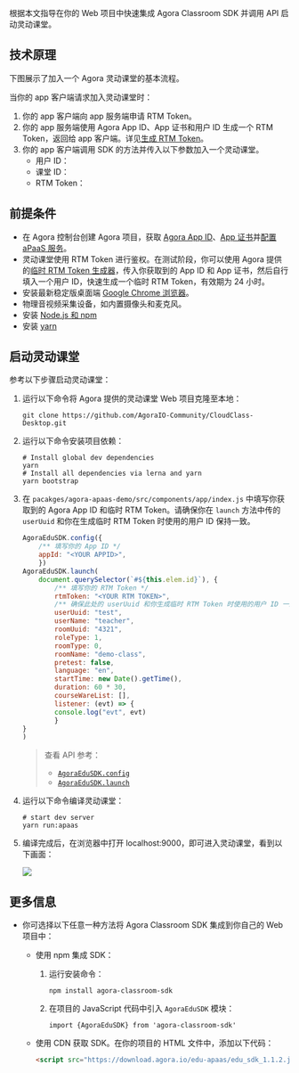 根据本文指导在你的 Web 项目中快速集成 Agora Classroom SDK 并调用 API 启动灵动课堂。

## 技术原理

下图展示了加入一个 Agora 灵动课堂的基本流程。



当你的 app 客户端请求加入灵动课堂时：

1. 你的 app 客户端向 app 服务端申请 RTM Token。
2. 你的 app 服务端使用 Agora App ID、App 证书和用户 ID 生成一个 RTM Token，返回给 app 客户端。详见[生成 RTM Token](/cn/Real-time-Messaging/token_server_rtm)。
3. 你的 app 客户端调用 SDK 的方法并传入以下参数加入一个灵动课堂。
   - 用户 ID：
   - 课堂 ID：
   - RTM Token：

## 前提条件

- 在 Agora 控制台创建 Agora 项目，获取 [Agora App ID](/cn/Agora%20Platform/get_appid_token#%E8%8E%B7%E5%8F%96-app-id)、[App 证书](/cn/Agora%20Platform/get_appid_token#%E8%8E%B7%E5%8F%96-app-%E8%AF%81%E4%B9%A6)并[配置 aPaaS 服务](/cn/agora-class/agora_class_prep?platform=Web)。
- 灵动课堂使用 RTM Token 进行鉴权。在测试阶段，你可以使用 Agora 提供的[临时 RTM Token 生成器](https://webdemo.agora.io/token-builder/)，传入你获取到的 App ID 和 App 证书，然后自行填入一个用户 ID，快速生成一个临时 RTM Token，有效期为 24 小时。
- 安装最新稳定版桌面端 [Google Chrome 浏览器](https://www.google.cn/chrome/)。
- 物理音视频采集设备，如内置摄像头和麦克风。
- 安装 [Node.js 和 npm](https://www.npmjs.com/)
- 安装 [yarn](https://yarnpkg.com/)

## 启动灵动课堂

参考以下步骤启动灵动课堂：

1. 运行以下命令将 Agora 提供的灵动课堂 Web 项目克隆至本地：

   ```shell
   git clone https://github.com/AgoraIO-Community/CloudClass-Desktop.git
   ```

2. 运行以下命令安装项目依赖：

   ```shell
   # Install global dev dependencies
   yarn
   # Install all dependencies via lerna and yarn
   yarn bootstrap
   ```

3. 在 `pacakges/agora-apaas-demo/src/components/app/index.js` 中填写你获取到的 Agora App ID 和临时 RTM Token。请确保你在 `launch` 方法中传的 `userUuid` 和你在生成临时 RTM Token 时使用的用户 ID 保持一致。

   ```js
   AgoraEduSDK.config({
       /** 填写你的 App ID */
       appId: "<YOUR APPID>",
       })
   AgoraEduSDK.launch(
       document.querySelector(`#${this.elem.id}`), {
           /** 填写你的 RTM Token */
           rtmToken: "<YOUR RTM TOKEN>",
           /** 确保此处的 userUuid 和你生成临时 RTM Token 时使用的用户 ID 一致。*/
           userUuid: "test",
           userName: "teacher",
           roomUuid: "4321",
           roleType: 1,
           roomType: 0,
           roomName: "demo-class",
           pretest: false,
           language: "en",
           startTime: new Date().getTime(),
           duration: 60 * 30,
           courseWareList: [],
           listener: (evt) => {
           console.log("evt", evt)
           }
   }
   )
   ```

   > 查看 API 参考：
   >
   > - [`AgoraEduSDK.config` ]()
   > - [`AgoraEduSDK.launch`]()

4. 运行以下命令编译灵动课堂：

   ```shell
   # start dev server
   yarn run:apaas
   ```

5. 编译完成后，在浏览器中打开 localhost:9000，即可进入灵动课堂，看到以下画面：

   ![](https://web-cdn.agora.io/docs-files/1620446413556)

## 更多信息

- 你可选择以下任意一种方法将 Agora Classroom SDK 集成到你自己的 Web 项目中：

  - 使用 npm 集成 SDK：

    1. 运行安装命令：

       ```
       npm install agora-classroom-sdk
       ```

    2. 在项目的 JavaScript 代码中引入 `AgoraEduSDK` 模块：

       ```
       import {AgoraEduSDK} from 'agora-classroom-sdk'
       ```

  - 使用 CDN 获取 SDK。在你的项目的 HTML 文件中，添加以下代码：

    ```html
    <script src="https://download.agora.io/edu-apaas/edu_sdk_1.1.2.js"></script>
    ```